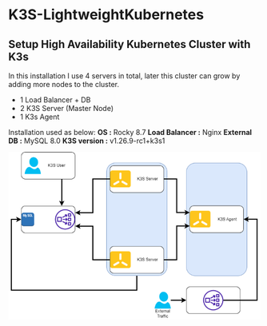 # K3S-LightweightKubernetes
## Setup High Availability Kubernetes Cluster with K3s

In this installation I use 4 servers in total, later this cluster can grow by adding more nodes to the cluster.
- 1 Load Balancer + DB
- 2 K3S Server (Master Node)
- 1 K3s Agent

Installation used as below:
**OS :** Rocky 8.7
**Load Balancer :** Nginx
**External DB :** MySQL 8.0
**K3S version :** v1.26.9-rc1+k3s1

![Installation Digagram](k3s.drawio.png)
